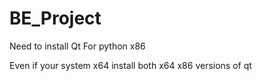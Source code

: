# BE_Project

Need to install Qt For python x86

Even if your system x64 install both x64 x86 versions of qt
